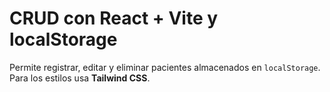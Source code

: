 # CRUD con React + Vite y localStorage

Permite registrar, editar y eliminar pacientes almacenados en `localStorage`. Para los estilos usa **Tailwind CSS**.